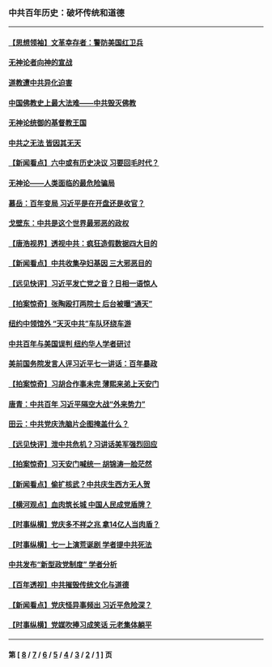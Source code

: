 ### 中共百年历史：破坏传统和道德
---
#### [【思想领袖】文革幸存者：警防美国红卫兵](../../pages/nf1176114/n13339289.md?11220430) 
#### [无神论者向神的宣战](../../pages/nf1176114/n13281535.md?11220430) 
#### [道教遭中共异化迫害](../../pages/nf1176114/n13281463.md?11220430) 
#### [中国佛教史上最大法难——中共毁灭佛教](../../pages/nf1176114/n13281397.md?11220430) 
#### [无神论统御的基督教王国](../../pages/nf1176114/n13281280.md?11220430) 
#### [中共之无法 皆因其无天](../../pages/nf1176114/n13281088.md?11220430) 
#### [【新闻看点】六中或有历史决议 习要回毛时代？](../../pages/nf1176114/n13222895.md?11220430) 
#### [无神论——人类面临的最危险骗局](../../pages/nf1176114/n13196137.md?11220430) 
#### [慕岳：百年变局 习近平是在开盘还是收官？](../../pages/nf1176114/n13206516.md?11220430) 
#### [戈壁东：中共是这个世界最邪恶的政权](../../pages/nf1176114/n13085641.md?11220430) 
#### [【唐浩视界】透视中共：疯狂造假数据四大目的](../../pages/nf1176114/n13080590.md?11220430) 
#### [【新闻看点】中共收集孕妇基因 三大邪恶目的](../../pages/nf1176114/n13077182.md?11220430) 
#### [【远见快评】习近平发亡党之音？日相一语惊人](../../pages/nf1176114/n13074809.md?11220430) 
#### [【拍案惊奇】张陶殴打两院士 后台被曝“通天”](../../pages/nf1176114/n13070496.md?11220430) 
#### [纽约中领馆外 “天灭中共”车队环绕车游](../../pages/nf1176114/n13070693.md?11220430) 
#### [中共百年与美国误判 纽约华人学者研讨](../../pages/nf1176114/n13067969.md?11220430) 
#### [美前国务院发言人评习近平七一讲话：百年暴政](../../pages/nf1176114/n13066986.md?11220430) 
#### [【拍案惊奇】习胡合作事未完 薄熙来弟上天安门](../../pages/nf1176114/n13065867.md?11220430) 
#### [唐青：中共百年 习近平隔空大战“外来势力”](../../pages/nf1176114/n13065976.md?11220430) 
#### [田云：中共党庆洗脑片企图掩盖什么？](../../pages/nf1176114/n13064395.md?11220430) 
#### [【远见快评】泄中共危机？习讲话美军强烈回应](../../pages/nf1176114/n13064269.md?11220430) 
#### [【拍案惊奇】习天安门喊统一 胡锦涛一脸茫然](../../pages/nf1176114/n13063233.md?11220430) 
#### [【新闻看点】偷扩核武？中共庆生西方无人贺](../../pages/nf1176114/n13061263.md?11220430) 
#### [【横河观点】血肉筑长城 中国人民成党盾牌？](../../pages/nf1176114/n13061779.md?11220430) 
#### [【时事纵横】党庆多不祥之兆 拿14亿人当肉盾？](../../pages/nf1176114/n13061709.md?11220430) 
#### [【时事纵横】七一上演荒诞剧 学者提中共死法](../../pages/nf1176114/n13058990.md?11220430) 
#### [中共发布“新型政党制度” 学者分析](../../pages/nf1176114/n13056354.md?11220430) 
#### [【百年透视】中共摧毁传统文化与道德](../../pages/nf1176114/n13057253.md?11220430) 
#### [【新闻看点】党庆怪异事频出 习近平危险深？](../../pages/nf1176114/n13056781.md?11220430) 
#### [【时事纵横】党媒吹捧习成笑话 元老集体躺平](../../pages/nf1176114/n13056792.md?11220430) 

---
#### 第 [ [8](./8.md?11220430) / [7](./7.md?11220430) / [6](./6.md?11220430) / [5](./5.md?11220430) / [4](./4.md?11220430) / [3](./3.md?11220430) / [2](./2.md?11220430) / [1](./1.md?11220430) ] 页
